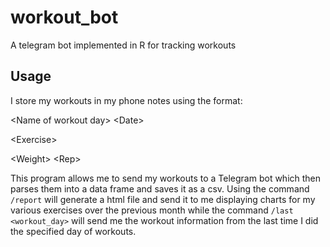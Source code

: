 # workout_bot
A telegram bot implemented in R for tracking workouts

## Usage 

I store my workouts in my phone notes using the format:

\<Name of workout day\> \<Date\>
  
\<Exercise\>

\<Weight\> \<Rep\>
  
This program allows me to send my workouts to a Telegram bot which then parses them into a data frame and saves it as a csv. Using the command `/report` will generate a html file and send it to me displaying charts for my various exercises over the previous month while the command `/last <workout_day>` will send me the workout information from the last time I did the specified day of workouts.
